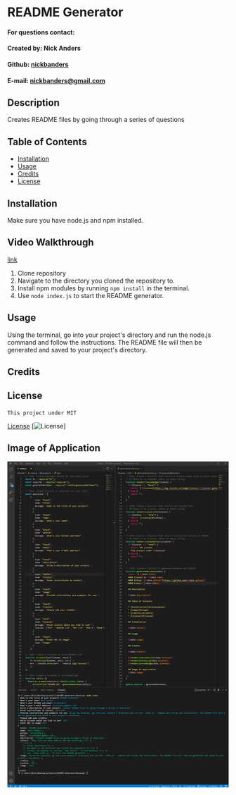 # README Generator
  #### For questions contact:
  #### Created by: Nick Anders
  #### Github: [nickbanders](https://github.com/nickbanders)
  #### E-mail: nickbanders@gmail.com

  ## Description

  Creates README files by going through a series of questions

  ## Table of Contents

  * [Installation](#installation)
  * [Usage](#usage)
  * [Credits](#credits)
  * [License](#license)

  ## Installation

Make sure you have node.js and npm installed.

## Video Walkthrough
[link](https://drive.google.com/file/d/1OFmakoPS8iE1fnto_MzP1Wi-T9giJTb4/view)

1. Clone repository
2. Navigate to the directory you cloned the repository to.
3. Install npm modules by running ``npm install`` in the terminal.
4. Use ``node index.js`` to start the README generator.

  ## Usage
  
  Using the terminal, go into your project's directory and run the node.js command and follow the instructions. The README file will then be generated and saved to your project's directory.

  ## Credits

  

  ## License
    This project under MIT
  [License](#license)
  [![License](https://img.shields.io/badge/license-MIT-green.svg)]

  ## Image of Application
  ![Snapshot](https://raw.githubusercontent.com/nickbanders/README-generator/main/images/project-image.png)
